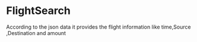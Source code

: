 # FlightSearch

According to the json data it provides the flight information like time,Source ,Destination and amount
